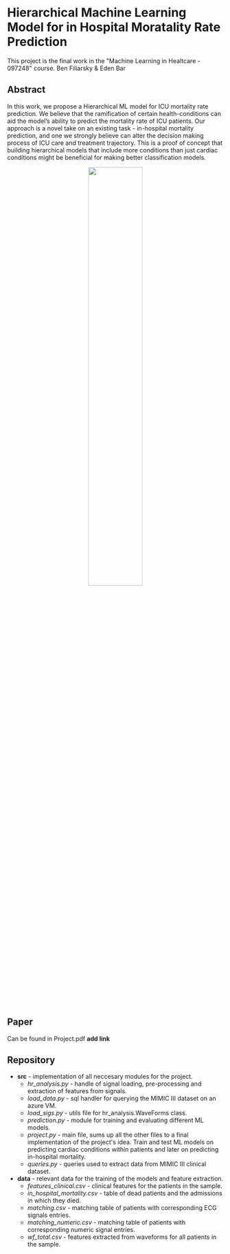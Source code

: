 # Hierarchical Machine Learning Model for in Hospital Moratality Rate Prediction
This project is the final work in the "Machine Learning in Healtcare - 097248" course.
Ben Filiarsky & Eden Bar

## Abstract
In this work, we propose a Hierarchical ML model for ICU mortality rate prediction. We believe that the ramification of certain health-conditions can aid the model’s ability to predict the mortality rate of ICU patients. Our approach is a novel take on an existing task - in-hospital mortality prediction, and one we strongly believe can alter the decision making process of ICU care and treatment trajectory. This is a proof of concept that building hierarchical models that include more conditions than just cardiac conditions might be beneficial for making better classification models.

<p align="center">
<img align="center" src="https://user-images.githubusercontent.com/74211354/98663062-444aad80-2351-11eb-9d5a-c09be1edfaf3.png" width="50%"></img>
</p>

## Paper
Can be found in Project.pdf **add link**

## Repository 
* **src** - implementation of all neccesary modules for the project.
  * _hr_analysis.py_ - handle of signal loading, pre-processing and extraction of features from signals.
  * _load_data.py_ - sql handler for querying the MIMIC III dataset on an azure VM.
  * _load_sigs.py_ - utils file for hr_analysis.WaveForms class.
  * _prediction.py_ - module for training and evaluating different ML models.
  * _project.py_ - main file, sums up all the other files to a final implementation of the project's idea. Train and test ML models on predicting cardiac conditions within patients and later on predicting in-hospital mortality.
  * _queries.py_ - queries used to extract data from MIMIC III clinical dataset.
* **data** - relevant data for the training of the models and feature extraction.
  * _features_clinical.csv_ - clinical features for the patients in the sample.
  * _in_hospital_mortality.csv_ - table of dead patients and the admissions in which they died.
  * _matching.csv_ - matching table of patients with corresponding ECG signals entries.
  * _matching_numeric.csv_ - matching table of patients with corresponding numeric signal entries.
  * _wf_total.csv_ - features extracted from waveforms for all patients in the sample.
